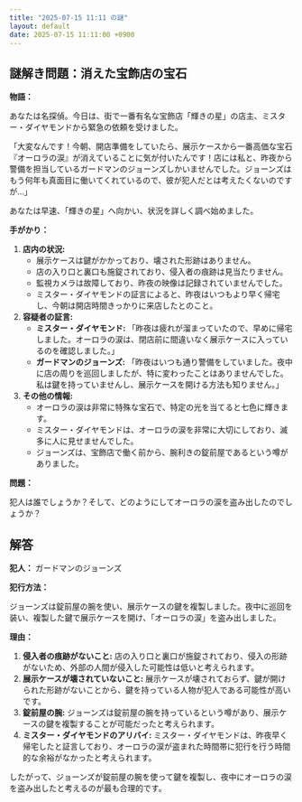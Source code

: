 ```yaml
---
title: "2025-07-15 11:11 の謎"
layout: default
date: 2025-07-15 11:11:00 +0900
---
```

## 謎解き問題：消えた宝飾店の宝石

**物語：**

あなたは名探偵。今日は、街で一番有名な宝飾店「輝きの星」の店主、ミスター・ダイヤモンドから緊急の依頼を受けました。

「大変なんです！今朝、開店準備をしていたら、展示ケースから一番高価な宝石『オーロラの涙』が消えていることに気が付いたんです！店には私と、昨夜から警備を担当しているガードマンのジョーンズしかいませんでした。ジョーンズはもう何年も真面目に働いてくれているので、彼が犯人だとは考えたくないのですが…」

あなたは早速、「輝きの星」へ向かい、状況を詳しく調べ始めました。

**手がかり：**

1.  **店内の状況:**
    *   展示ケースは鍵がかかっており、壊された形跡はありません。
    *   店の入り口と裏口も施錠されており、侵入者の痕跡は見当たりません。
    *   監視カメラは故障しており、昨夜の映像は記録されていませんでした。
    *   ミスター・ダイヤモンドの証言によると、昨夜はいつもより早く帰宅し、今朝は開店時間きっかりに来店したとのこと。
2.  **容疑者の証言:**
    *   **ミスター・ダイヤモンド:** 「昨夜は疲れが溜まっていたので、早めに帰宅しました。オーロラの涙は、閉店前に間違いなく展示ケースに入っているのを確認しました。」
    *   **ガードマンのジョーンズ:** 「昨夜はいつも通り警備をしていました。夜中に店の周りを巡回しましたが、特に変わったことはありませんでした。私は鍵を持っていませんし、展示ケースを開ける方法も知りません。」
3.  **その他の情報:**
    *   オーロラの涙は非常に特殊な宝石で、特定の光を当てると七色に輝きます。
    *   ミスター・ダイヤモンドは、オーロラの涙を非常に大切にしており、滅多に人に見せませんでした。
    *   ジョーンズは、宝飾店で働く前から、腕利きの錠前屋であるという噂がありました。

**問題：**

犯人は誰でしょうか？そして、どのようにしてオーロラの涙を盗み出したのでしょうか？

## 解答

**犯人：** ガードマンのジョーンズ

**犯行方法：**

ジョーンズは錠前屋の腕を使い、展示ケースの鍵を複製しました。夜中に巡回を装い、複製した鍵で展示ケースを開け、「オーロラの涙」を盗み出しました。

**理由：**

1.  **侵入者の痕跡がないこと:** 店の入り口と裏口が施錠されており、侵入の形跡がないため、外部の人間が侵入した可能性は低いと考えられます。
2.  **展示ケースが壊されていないこと:** 展示ケースが壊されておらず、鍵が開けられた形跡がないことから、鍵を持っている人物が犯人である可能性が高いです。
3.  **錠前屋の腕:** ジョーンズは錠前屋の腕を持っているという噂があり、展示ケースの鍵を複製することが可能だったと考えられます。
4.  **ミスター・ダイヤモンドのアリバイ:** ミスター・ダイヤモンドは、昨夜早く帰宅したと証言しており、オーロラの涙が盗まれた時間帯に犯行を行う時間的な余裕がなかったと考えられます。

したがって、ジョーンズが錠前屋の腕を使って鍵を複製し、夜中にオーロラの涙を盗み出したと考えるのが最も合理的です。
